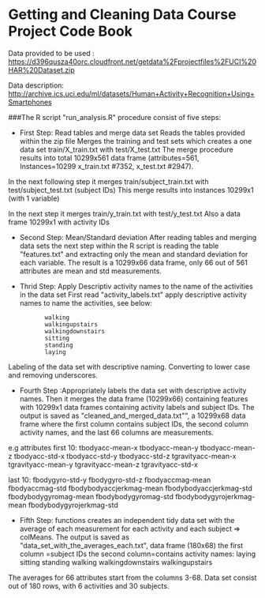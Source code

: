 Getting and Cleaning Data Course Project Code Book
================================================
Data provided to be used : https://d396qusza40orc.cloudfront.net/getdata%2Fprojectfiles%2FUCI%20HAR%20Dataset.zip

Data description: http://archive.ics.uci.edu/ml/datasets/Human+Activity+Recognition+Using+Smartphones

###The R script "run_analysis.R" procedure consist of five steps:

* First Step: Read tables and merge data set
Reads the tables provided within the zip file
Merges the training and test sets which creates a one data set
train/X_train.txt with test/X_test.txt 
The merge procedure results into total 10299x561 data frame 
(attributes=561, Instances=10299 x_train.txt #7352, x_test.txt #2947). 

In the next following step it merges
train/subject_train.txt with test/subject_test.txt (subject IDs)
This merge results into instances 10299x1 (with 1 variable)

In the next step it merges
train/y_train.txt with test/y_test.txt
Also a data frame  10299x1 with activity IDs

* Second Step: Mean/Standard deviation
After reading tables and merging data sets the next step within the R script is
reading the table  "features.txt" and extracting only the mean and standard deviation for each variable. 
The result is a 10299x66 data frame, only 66 out of 561 attributes are mean and std measurements. 


* Thrid Step:  Apply Descriptiv activity names to the name of the activities in the data set
First read "activity_labels.txt" 
apply descriptive activity names to name the activities, see below:
                
             walking
             walkingupstairs
             walkingdownstairs
             sitting
             standing
             laying     

Labeling of the data set with descriptive naming.
Converting to lower case and removing underscores.
* Fourth Step :Appropriately labels the data set with descriptive activity names.
Then it merges the data frame (10299x66) containing features with 10299x1 data frames containing activity labels and subject IDs. The output is saved as "cleaned_and_merged_data.txt"", a 10299x68 data frame where the first column contains subject IDs, the second column activity names, and the last 66 columns are measurements. 

e.g attributes first 10:
        tbodyacc-mean-x
        tbodyacc-mean-y
        tbodyacc-mean-z
        tbodyacc-std-x
        tbodyacc-std-y
        tbodyacc-std-z
        tgravityacc-mean-x
        tgravityacc-mean-y
        tgravityacc-mean-z
        tgravityacc-std-x

last 10:
        fbodygyro-std-y
        fbodygyro-std-z
        fbodyaccmag-mean
        fbodyaccmag-std
        fbodybodyaccjerkmag-mean
        fbodybodyaccjerkmag-std
        fbodybodygyromag-mean
        fbodybodygyromag-std
        fbodybodygyrojerkmag-mean
        fbodybodygyrojerkmag-std


* Fifth Step: functions creates an independent tidy data set with the average of each measurement 
for each activity and each subject  => colMeans. 
The output is saved as "data_set_with_the_averages_each.txt", data frame (180x68) 
the first column =subject IDs
the second column=contains activity names:
        laying
        sitting
        standing
        walking
        walkingdownstairs
        walkingupstairs

The averages for 66 attributes start from the columns 3-68. 
Data set consist out of 180 rows, with 6 activities and 30 subjects.







